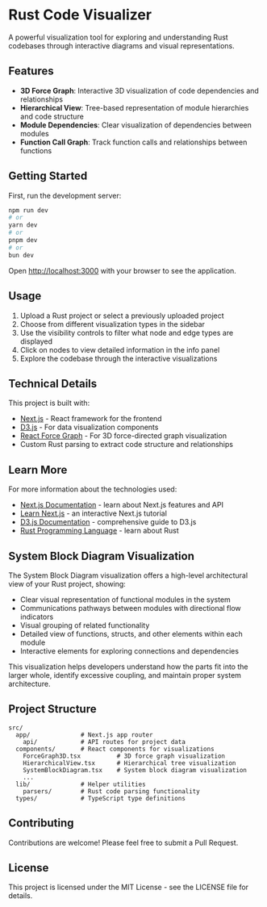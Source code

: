# Rust Code Visualizer

A powerful visualization tool for exploring and understanding Rust codebases through interactive diagrams and visual representations.

## Features

- **3D Force Graph**: Interactive 3D visualization of code dependencies and relationships
- **Hierarchical View**: Tree-based representation of module hierarchies and code structure
- **Module Dependencies**: Clear visualization of dependencies between modules
- **Function Call Graph**: Track function calls and relationships between functions

## Getting Started

First, run the development server:

```bash
npm run dev
# or
yarn dev
# or
pnpm dev
# or
bun dev
```

Open [http://localhost:3000](http://localhost:3000) with your browser to see the application.

## Usage

1. Upload a Rust project or select a previously uploaded project
2. Choose from different visualization types in the sidebar
3. Use the visibility controls to filter what node and edge types are displayed
4. Click on nodes to view detailed information in the info panel
5. Explore the codebase through the interactive visualizations

## Technical Details

This project is built with:

- [Next.js](https://nextjs.org) - React framework for the frontend
- [D3.js](https://d3js.org) - For data visualization components
- [React Force Graph](https://github.com/vasturiano/react-force-graph) - For 3D force-directed graph visualization
- Custom Rust parsing to extract code structure and relationships

## Learn More

For more information about the technologies used:

- [Next.js Documentation](https://nextjs.org/docs) - learn about Next.js features and API
- [Learn Next.js](https://nextjs.org/learn) - an interactive Next.js tutorial
- [D3.js Documentation](https://d3js.org) - comprehensive guide to D3.js
- [Rust Programming Language](https://www.rust-lang.org/) - learn about Rust

## System Block Diagram Visualization

The System Block Diagram visualization offers a high-level architectural view of your Rust project, showing:

- Clear visual representation of functional modules in the system
- Communications pathways between modules with directional flow indicators
- Visual grouping of related functionality
- Detailed view of functions, structs, and other elements within each module
- Interactive elements for exploring connections and dependencies

This visualization helps developers understand how the parts fit into the larger whole, identify excessive coupling, and maintain proper system architecture.

## Project Structure

```
src/
  app/              # Next.js app router
    api/            # API routes for project data
  components/       # React components for visualizations
    ForceGraph3D.tsx          # 3D force graph visualization
    HierarchicalView.tsx      # Hierarchical tree visualization
    SystemBlockDiagram.tsx    # System block diagram visualization
    ...
  lib/              # Helper utilities
    parsers/        # Rust code parsing functionality
  types/            # TypeScript type definitions
```

## Contributing

Contributions are welcome! Please feel free to submit a Pull Request.

## License

This project is licensed under the MIT License - see the LICENSE file for details.
